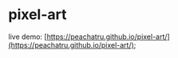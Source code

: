 # pixel-art
live demo: [https://peachatru.github.io/pixel-art/](https://peachatru.github.io/pixel-art/);
